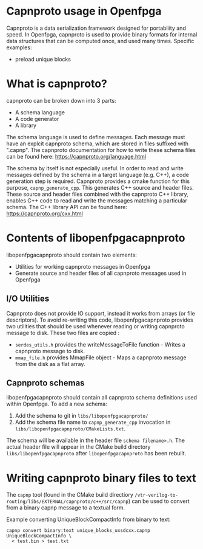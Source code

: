 Capnproto usage in Openfpga
======================

Capnproto is a data serialization framework designed for portabliity and speed.
In Openfpga, capnproto is used to provide binary formats for internal data
structures that can be computed once, and used many times.  Specific examples:
 - preload unique blocks

What is capnproto?
==================

capnproto can be broken down into 3 parts:
 - A schema language
 - A code generator
 - A library

The schema language is used to define messages.  Each message must have an
explcit capnproto schema, which are stored in files suffixed with ".capnp".
The capnproto documentation for how to write these schema files can be found
here: https://capnproto.org/language.html

The schema by itself is not especially useful.  In order to read and write
messages defined by the schema in a target language (e.g. C++), a code
generation step is required.  Capnproto provides a cmake function for this
purpose, `capnp_generate_cpp`.  This generates C++ source and header files.
These source and header files combined with the capnproto C++ library, enables
C++ code to read and write the messages matching a particular schema.  The C++
library API can be found here: https://capnproto.org/cxx.html

Contents of libopenfpgacapnproto
===========================

libopenfpgacapnproto should contain two elements:
 - Utilities for working capnproto messages in Openfpga
 - Generate source and header files of all capnproto messages used in Openfpga

I/O Utilities
-------------

Capnproto does not provide IO support, instead it works from arrays (or file
descriptors).  To avoid re-writing this code, libopenfpgacapnproto provides two
utilities that should be used whenever reading or writing capnproto message to
disk. These two files are copied :
 - `serdes_utils.h` provides the writeMessageToFile function - Writes a
   capnproto message to disk.
 - `mmap_file.h` provides MmapFile object - Maps a capnproto message from the
   disk as a flat array.

Capnproto schemas
-----------------

libopenfpgacapnproto should contain all capnproto schema definitions used within
Openfpga.  To add a new schema:
1. Add the schema to git in `libs/libopenfpgacapnproto/`
2. Add the schema file name to `capnp_generate_cpp` invocation in
   `libs/libopenfpgacapnproto/CMakeLists.txt`.

The schema will be available in the header file `schema filename>.h`.  The
actual header file will appear in the CMake build directory
`libs/libopenfpgacapnproto` after `libopenfpgacapnproto` has been rebuilt.

Writing capnproto binary files to text
======================================

The `capnp` tool (found in the CMake build directiory
`/vtr-verilog-to-routing/libs/EXTERNAL/capnproto/c++/src/capnp`) can be used to convert from a binary
capnp message to a textual form.

Example converting UniqueBlockCompactInfo from binary to text:

```
capnp convert binary:text unique_blocks_uxsdcxx.capnp UniqueBlockCompactInfo \
  < test.bin > test.txt
```
